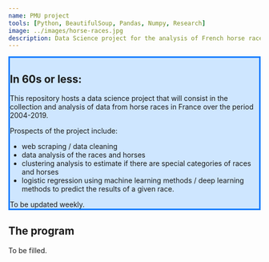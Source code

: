 ```yaml
---
name: PMU project
tools: [Python, BeautifulSoup, Pandas, Numpy, Research]
image: ../images/horse-races.jpg
description: Data Science project for the analysis of French horse races.
---
```


<div style="background-color: #CEE6FF; border-color: #007BFF; border-style:solid; border-spacing: 15px">
  <h2> In 60s or less:</h2>
This repository hosts a data science project that will consist in the collection and analysis of data from horse races in France over the period 2004-2019.

Prospects of the project include:
<ul>
<li> web scraping / data cleaning
<li> data analysis of the races and horses
<li> clustering analysis to estimate if there are special categories of races and horses
<li> logistic regression using machine learning methods / deep learning methods to predict the results of a given race.
</ul>
To be updated weekly.</div>

## The program

To be filled.
